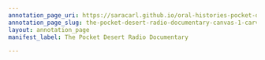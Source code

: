 ```yaml
---
annotation_page_uri: https://saracarl.github.io/oral-histories-pocket-desert/annotations/the-pocket-desert-radio-documentary-canvas-1-carver-collins--discussion-after-hyman-and-o-connor.json
annotation_page_slug: the-pocket-desert-radio-documentary-canvas-1-carver-collins--discussion-after-hyman-and-o-connor
layout: annotation_page
manifest_label: The Pocket Desert Radio Documentary

---
```

